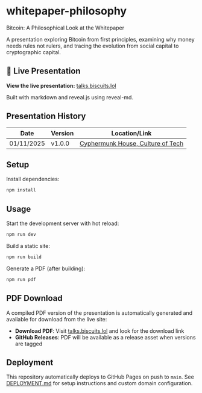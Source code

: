 # whitepaper-philosophy
Bitcoin: A Philosophical Look at the Whitepaper

A presentation exploring Bitcoin from first principles, examining why money needs rules not rulers, and tracing the evolution from social capital to cryptographic capital.

## 🎯 Live Presentation

**View the live presentation:** [talks.biscuits.lol](https://talks.biscuits.lol)

Built with markdown and reveal.js using reveal-md.

## Presentation History

| Date | Version | Location/Link |
|------|---------|---------------|
| 01/11/2025 | v1.0.0 | [Cyphermunk House, Culture of Tech](https://www.cyphermunkhouse.com/culture-of-tech) |

## Setup

Install dependencies:
```bash
npm install
```

## Usage

Start the development server with hot reload:
```bash
npm run dev
```

Build a static site:
```bash
npm run build
```

Generate a PDF (after building):
```bash
npm run pdf
```

## PDF Download

A compiled PDF version of the presentation is automatically generated and available for download from the live site:
- **Download PDF**: Visit [talks.biscuits.lol](https://talks.biscuits.lol) and look for the download link
- **GitHub Releases**: PDF will be available as a release asset when versions are tagged

## Deployment

This repository automatically deploys to GitHub Pages on push to `main`. See [DEPLOYMENT.md](DEPLOYMENT.md) for setup instructions and custom domain configuration.